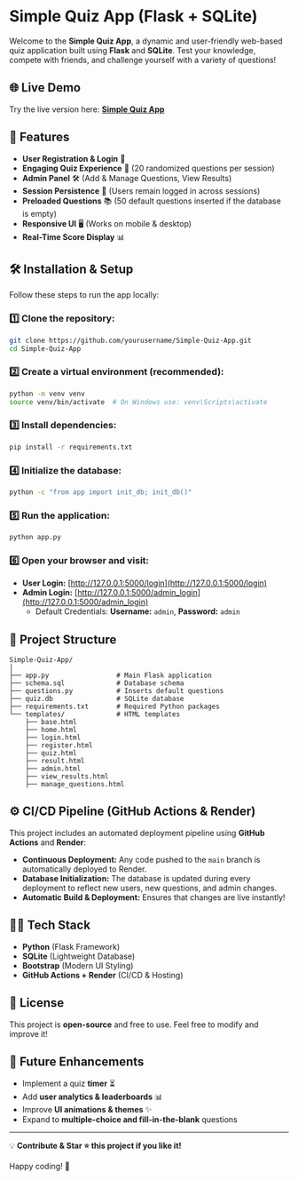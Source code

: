 # Simple Quiz App (Flask + SQLite)

Welcome to the **Simple Quiz App**, a dynamic and user-friendly web-based quiz application built using **Flask** and **SQLite**. Test your knowledge, compete with friends, and challenge yourself with a variety of questions!

## 🌐 Live Demo

Try the live version here: **[Simple Quiz App](https://simple-quiz-app-8fdd.onrender.com)**

## 🚀 Features

- **User Registration & Login** 👤
- **Engaging Quiz Experience** 🎯 (20 randomized questions per session)
- **Admin Panel** 🛠 (Add & Manage Questions, View Results)
- **Session Persistence** 🔄 (Users remain logged in across sessions)
- **Preloaded Questions** 📚 (50 default questions inserted if the database is empty)
- **Responsive UI** 🖥️ (Works on mobile & desktop)
- **Real-Time Score Display** 📊

## 🛠 Installation & Setup

Follow these steps to run the app locally:

### 1️⃣ Clone the repository:

```bash
git clone https://github.com/yourusername/Simple-Quiz-App.git
cd Simple-Quiz-App
```

### 2️⃣ Create a virtual environment (recommended):

```bash
python -m venv venv
source venv/bin/activate  # On Windows use: venv\Scripts\activate
```

### 3️⃣ Install dependencies:

```bash
pip install -r requirements.txt
```

### 4️⃣ Initialize the database:

```bash
python -c "from app import init_db; init_db()"
```

### 5️⃣ Run the application:

```bash
python app.py
```

### 6️⃣ Open your browser and visit:

- **User Login:** [http://127.0.0.1:5000/login](http://127.0.0.1:5000/login)
- **Admin Login:** [http://127.0.0.1:5000/admin_login](http://127.0.0.1:5000/admin_login)
  - Default Credentials: **Username:** `admin`, **Password:** `admin`

## 📂 Project Structure

```
Simple-Quiz-App/
│
├── app.py                 # Main Flask application
├── schema.sql             # Database schema
├── questions.py           # Inserts default questions
├── quiz.db                # SQLite database
├── requirements.txt       # Required Python packages
└── templates/             # HTML templates
    ├── base.html
    ├── home.html
    ├── login.html
    ├── register.html
    ├── quiz.html
    ├── result.html
    ├── admin.html
    ├── view_results.html
    ├── manage_questions.html
```

## ⚙️ CI/CD Pipeline (GitHub Actions & Render)

This project includes an automated deployment pipeline using **GitHub Actions** and **Render**:

- **Continuous Deployment:** Any code pushed to the `main` branch is automatically deployed to Render.
- **Database Initialization:** The database is updated during every deployment to reflect new users, new questions, and admin changes.
- **Automatic Build & Deployment:** Ensures that changes are live instantly!

## 👨‍💻 Tech Stack

- **Python** (Flask Framework)
- **SQLite** (Lightweight Database)
- **Bootstrap** (Modern UI Styling)
- **GitHub Actions + Render** (CI/CD & Hosting)

## 📜 License

This project is **open-source** and free to use. Feel free to modify and improve it!

## 🎯 Future Enhancements

- Implement a quiz **timer** ⏳
- Add **user analytics & leaderboards** 📊
- Improve **UI animations & themes** ✨
- Expand to **multiple-choice and fill-in-the-blank** questions

---

💡 **Contribute & Star ⭐ this project if you like it!**

Happy coding! 🚀
